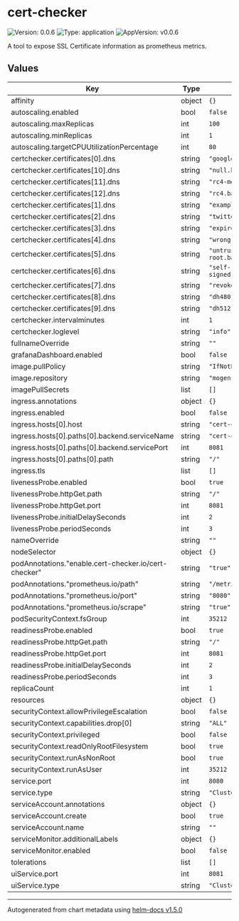 # cert-checker

![Version: 0.0.6](https://img.shields.io/badge/Version-0.0.6-informational?style=flat-square) ![Type: application](https://img.shields.io/badge/Type-application-informational?style=flat-square) ![AppVersion: v0.0.6](https://img.shields.io/badge/AppVersion-v0.0.6-informational?style=flat-square)

A tool to expose SSL Certificate information as prometheus metrics.

## Values

| Key | Type | Default | Description |
|-----|------|---------|-------------|
| affinity | object | `{}` |  |
| autoscaling.enabled | bool | `false` |  |
| autoscaling.maxReplicas | int | `100` |  |
| autoscaling.minReplicas | int | `1` |  |
| autoscaling.targetCPUUtilizationPercentage | int | `80` |  |
| certchecker.certificates[0].dns | string | `"google.com"` |  |
| certchecker.certificates[10].dns | string | `"null.badssl.com"` |  |
| certchecker.certificates[11].dns | string | `"rc4-md5.badssl.com"` |  |
| certchecker.certificates[12].dns | string | `"rc4.badssl.com"` |  |
| certchecker.certificates[1].dns | string | `"example.com"` |  |
| certchecker.certificates[2].dns | string | `"twitter.com"` |  |
| certchecker.certificates[3].dns | string | `"expired.badssl.com"` |  |
| certchecker.certificates[4].dns | string | `"wrong.host.badssl.com"` |  |
| certchecker.certificates[5].dns | string | `"untrusted-root.badssl.com"` |  |
| certchecker.certificates[6].dns | string | `"self-signed.badssl.com"` |  |
| certchecker.certificates[7].dns | string | `"revoked.badssl.com"` |  |
| certchecker.certificates[8].dns | string | `"dh480.badssl.com"` |  |
| certchecker.certificates[9].dns | string | `"dh512.badssl.com"` |  |
| certchecker.intervalminutes | int | `1` |  |
| certchecker.loglevel | string | `"info"` |  |
| fullnameOverride | string | `""` |  |
| grafanaDashboard.enabled | bool | `false` |  |
| image.pullPolicy | string | `"IfNotPresent"` |  |
| image.repository | string | `"mogensen/cert-checker"` |  |
| imagePullSecrets | list | `[]` |  |
| ingress.annotations | object | `{}` |  |
| ingress.enabled | bool | `false` |  |
| ingress.hosts[0].host | string | `"cert-checker.local"` |  |
| ingress.hosts[0].paths[0].backend.serviceName | string | `"cert-checker.local"` |  |
| ingress.hosts[0].paths[0].backend.servicePort | int | `8081` |  |
| ingress.hosts[0].paths[0].path | string | `"/"` |  |
| ingress.tls | list | `[]` |  |
| livenessProbe.enabled | bool | `true` |  |
| livenessProbe.httpGet.path | string | `"/"` |  |
| livenessProbe.httpGet.port | int | `8081` |  |
| livenessProbe.initialDelaySeconds | int | `2` |  |
| livenessProbe.periodSeconds | int | `3` |  |
| nameOverride | string | `""` |  |
| nodeSelector | object | `{}` |  |
| podAnnotations."enable.cert-checker.io/cert-checker" | string | `"true"` |  |
| podAnnotations."prometheus.io/path" | string | `"/metrics"` |  |
| podAnnotations."prometheus.io/port" | string | `"8080"` |  |
| podAnnotations."prometheus.io/scrape" | string | `"true"` |  |
| podSecurityContext.fsGroup | int | `35212` |  |
| readinessProbe.enabled | bool | `true` |  |
| readinessProbe.httpGet.path | string | `"/"` |  |
| readinessProbe.httpGet.port | int | `8081` |  |
| readinessProbe.initialDelaySeconds | int | `2` |  |
| readinessProbe.periodSeconds | int | `3` |  |
| replicaCount | int | `1` |  |
| resources | object | `{}` |  |
| securityContext.allowPrivilegeEscalation | bool | `false` |  |
| securityContext.capabilities.drop[0] | string | `"ALL"` |  |
| securityContext.privileged | bool | `false` |  |
| securityContext.readOnlyRootFilesystem | bool | `true` |  |
| securityContext.runAsNonRoot | bool | `true` |  |
| securityContext.runAsUser | int | `35212` |  |
| service.port | int | `8080` |  |
| service.type | string | `"ClusterIP"` |  |
| serviceAccount.annotations | object | `{}` |  |
| serviceAccount.create | bool | `true` |  |
| serviceAccount.name | string | `""` |  |
| serviceMonitor.additionalLabels | object | `{}` |  |
| serviceMonitor.enabled | bool | `false` |  |
| tolerations | list | `[]` |  |
| uiService.port | int | `8081` |  |
| uiService.type | string | `"ClusterIP"` |  |

----------------------------------------------
Autogenerated from chart metadata using [helm-docs v1.5.0](https://github.com/norwoodj/helm-docs/releases/v1.5.0)
